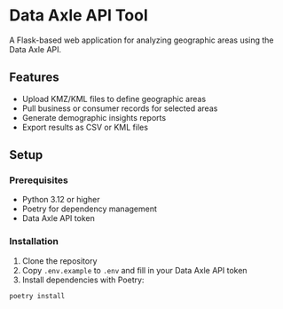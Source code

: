# Data Axle API Tool

A Flask-based web application for analyzing geographic areas using the Data Axle API.

## Features

- Upload KMZ/KML files to define geographic areas
- Pull business or consumer records for selected areas
- Generate demographic insights reports
- Export results as CSV or KML files

## Setup

### Prerequisites

- Python 3.12 or higher
- Poetry for dependency management
- Data Axle API token

### Installation

1. Clone the repository
2. Copy `.env.example` to `.env` and fill in your Data Axle API token
3. Install dependencies with Poetry:

```bash
poetry install